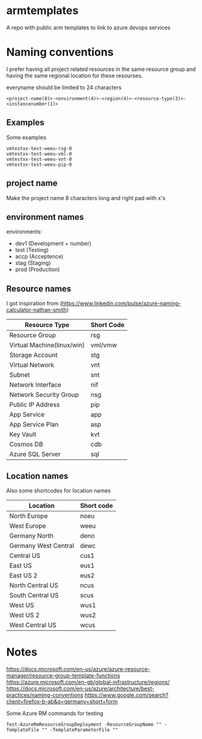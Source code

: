 # armtemplates
A repo with public arm templates to link to azure devops services

# Naming conventions

I prefer having all project related resources in the same resource group and having the same regional location for these resourses.

everyname should be limited to 24 characters

```
<project-name(8)>-<environment(4)>-<region(4)>-<resource-type(3)>-<instancenumber(1)>
```

## Examples

Some examples
```
vmtestxx-test-weeu-rsg-0
vmtestxx-test-weeu-vml-0
vmtestxx-test-weeu-vnt-0
vmtestxx-test-weeu-pip-0
```

## project name

Make the project name 8 characters long and right pad with x's

## environment names

environments:
- dev1 (Development + number)
- test (Testing)
- accp (Acceptence)
- stag (Staging)
- prod (Production)

## Resource names

I got inspiration from (https://www.linkedin.com/pulse/azure-naming-calculator-nathan-smith) 

|Resource Type              |Short Code|
|---------------------------|----------|
|Resource Group             |rsg       |
|Virtual Machine(linux/win) |vml/vmw   |
|Storage Account            |stg       |
|Virtual Network            |vnt       |
|Subnet                     |snt       |
|Network Interface          |nif       |
|Network Security Group     |nsg       |
|Public IP Address          |pip       |
|App Service                |app       |
|App Service Plan           |asp       |
|Key Vault                  |kvt       |
|Cosmos DB                  |cdb       |
|Azure SQL Server           |sql       |

## Location names

Also some shortcodes for location names

|Location            |Short code|
|--------------------|----------|
|North Europe        |noeu      |
|West Europe         |weeu      |
|Germany North       |deno      |
|Germany West Central|dewc      |
|Central US          |cus1      |
|East US             |eus1      |
|East US 2           |eus2      |
|North Central US    |ncus      |
|South Central US    |scus      |
|West US             |wus1      |
|West US 2           |wus2      |
|West Central US     |wcus      |

# Notes

https://docs.microsoft.com/en-us/azure/azure-resource-manager/resource-group-template-functions
https://azure.microsoft.com/en-gb/global-infrastructure/regions/
https://docs.microsoft.com/en-us/azure/architecture/best-practices/naming-conventions
https://www.google.com/search?client=firefox-b-ab&q=germany+short+form

Some Azure RM commands for testing

```
Test-AzureRmResourceGroupDeployment -ResourceGroupName "" -TemplateFile "" -TemplateParameterFile ""
```
